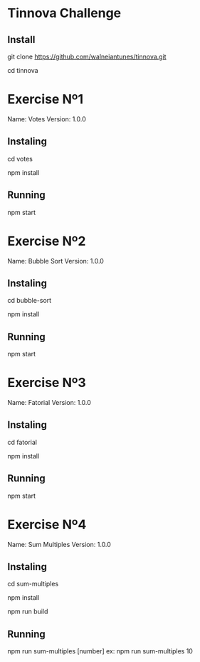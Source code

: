 # Tinnova Challenge 
## Install 
git clone https://github.com/walneiantunes/tinnova.git

cd tinnova

# Exercise Nº1
Name: Votes
Version: 1.0.0

## Instaling
cd votes

npm install

## Running
npm start

# Exercise Nº2
Name: Bubble Sort
Version: 1.0.0

## Instaling
cd bubble-sort

npm install

## Running
npm start

# Exercise Nº3
Name: Fatorial
Version: 1.0.0

## Instaling
cd fatorial

npm install

## Running
npm start

# Exercise Nº4
Name: Sum Multiples
Version: 1.0.0

## Instaling
cd sum-multiples

npm install

npm run build

## Running
npm run sum-multiples [number]
ex: npm run sum-multiples 10
